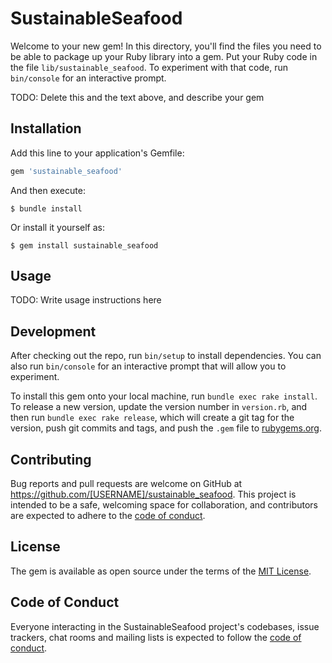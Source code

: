 # SustainableSeafood

Welcome to your new gem! In this directory, you'll find the files you need to be able to package up your Ruby library into a gem. Put your Ruby code in the file `lib/sustainable_seafood`. To experiment with that code, run `bin/console` for an interactive prompt.

TODO: Delete this and the text above, and describe your gem

## Installation

Add this line to your application's Gemfile:

```ruby
gem 'sustainable_seafood'
```

And then execute:

    $ bundle install

Or install it yourself as:

    $ gem install sustainable_seafood

## Usage

TODO: Write usage instructions here

## Development

After checking out the repo, run `bin/setup` to install dependencies. You can also run `bin/console` for an interactive prompt that will allow you to experiment.

To install this gem onto your local machine, run `bundle exec rake install`. To release a new version, update the version number in `version.rb`, and then run `bundle exec rake release`, which will create a git tag for the version, push git commits and tags, and push the `.gem` file to [rubygems.org](https://rubygems.org).

## Contributing

Bug reports and pull requests are welcome on GitHub at https://github.com/[USERNAME]/sustainable_seafood. This project is intended to be a safe, welcoming space for collaboration, and contributors are expected to adhere to the [code of conduct](https://github.com/[USERNAME]/sustainable_seafood/blob/master/CODE_OF_CONDUCT.md).


## License

The gem is available as open source under the terms of the [MIT License](https://opensource.org/licenses/MIT).

## Code of Conduct

Everyone interacting in the SustainableSeafood project's codebases, issue trackers, chat rooms and mailing lists is expected to follow the [code of conduct](https://github.com/[USERNAME]/sustainable_seafood/blob/master/CODE_OF_CONDUCT.md).
